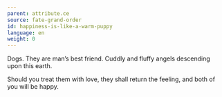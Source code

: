 ```yaml
---
parent: attribute.ce
source: fate-grand-order
id: happiness-is-like-a-warm-puppy
language: en
weight: 0
---
```


Dogs. They are man’s best friend.
Cuddly and fluffy angels descending upon this earth.

Should you treat them with love,
they shall return the feeling,
and both of you will be happy.

